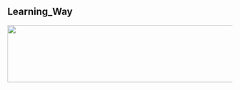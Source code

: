 ## Learning_Way
<img src="https://media.giphy.com/media/5BouvpJA911xS/giphy.gif" width="512" height="128" />
